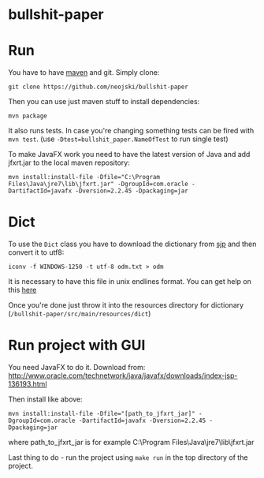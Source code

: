 bullshit-paper
==============

# Run

You have to have [maven](http://maven.apache.org) and git. Simply clone:

```
git clone https://github.com/neojski/bullshit-paper
```

Then you can use just maven stuff to install dependencies:

```
mvn package
```

It also runs tests. In case you're changing something tests can be fired with
`mvn test`. (use `-Dtest=bullshit_paper.NameOfTest` to run single test)

To make JavaFX work you need to have the latest version of Java and add jfxrt.jar to the local maven repository:
```
mvn install:install-file -Dfile="C:\Program Files\Java\jre7\lib\jfxrt.jar" -DgroupId=com.oracle -DartifactId=javafx -Dversion=2.2.45 -Dpackaging=jar
```

# Dict
To use the `Dict` class you have to download the dictionary from
[sjp](http://sjp.pl/slownik/odmiany) and then convert it to utf8:

```
iconv -f WINDOWS-1250 -t utf-8 odm.txt > odm
```

It is necessary to have this file in unix endlines format. You can get help on
this
[here](http://www.cyberciti.biz/faq/howto-unix-linux-convert-dos-newlines-cr-lf-unix-text-format)

Once you're done just throw it into the resources directory for dictionary (`/bullshit-paper/src/main/resources/dict`)


# Run project with GUI

You need JavaFX to do it. Download from: http://www.oracle.com/technetwork/java/javafx/downloads/index-jsp-136193.html

Then install like above: 
```
mvn install:install-file -Dfile="[path_to_jfxrt_jar]" -DgroupId=com.oracle -DartifactId=javafx -Dversion=2.2.45 -Dpackaging=jar
```
where path_to_jfxrt_jar is for example C:\Program Files\Java\jre7\lib\jfxrt.jar

Last thing to do - run the project using 
`make run`
in the top directory of the project.